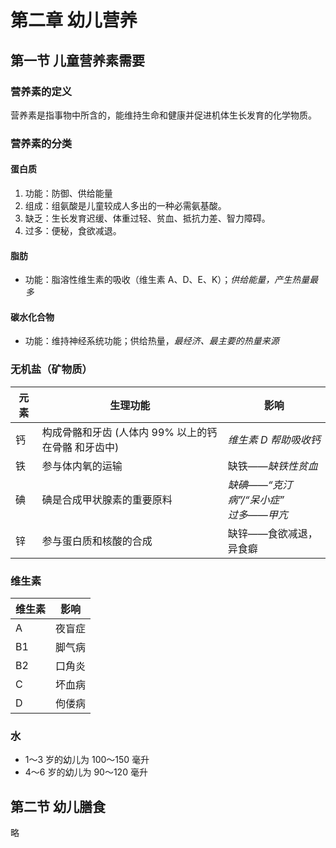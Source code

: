 # 第二章 幼儿营养

## 第一节 儿童营养素需要

### 营养素的定义

 营养素是指事物中所含的，能维持生命和健康并促进机体生长发育的化学物质。

### 营养素的分类

#### 蛋白质

1. 功能：防御、供给能量
2. 组成：组氨酸是儿童较成人多出的一种必需氨基酸。
3. 缺乏：生长发育迟缓、体重过轻、贫血、抵抗力差、智力障碍。
4. 过多：便秘，食欲减退。

#### 脂肪

- 功能：脂溶性维生素的吸收（维生素 A、D、E、K）；*供给能量，产生热量最多*

#### 碳水化合物

- 功能：维持神经系统功能；供给热量，*最经济、最主要的热量来源*

### 无机盐（矿物质）

|元素|生理功能|影响|
|--|--|--|
|钙|构成骨骼和牙齿 (人体内 99% 以上的钙在骨骼 和牙齿中)|*维生素 D 帮助吸收钙*|
|铁|参与体内氧的运输|缺铁——*缺铁性贫血*|
|碘|碘是合成甲状腺素的重要原料|*缺碘——“克汀病”/“呆小症”<br>过多——甲亢*|
|锌|参与蛋白质和核酸的合成|缺锌——食欲减退，异食癖|

### 维生素

|维生素|影响|
|--|--|
|A|夜盲症|
|B1|脚气病|
|B2|口角炎|
|C|坏血病|
|D|佝偻病|

### 水

- 1～3 岁的幼儿为 100～150 毫升
- 4～6 岁的幼儿为 90～120 毫升

## 第二节 幼儿膳食

略
